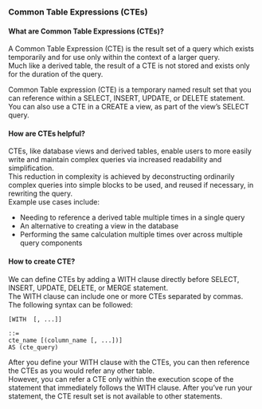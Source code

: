 ### Common Table Expressions (CTEs)


#### What are Common Table Expressions (CTEs)?
A Common Table Expression (CTE) is the result set of a query which exists temporarily and for use only within the context of a larger query. <br>
Much like a derived table, the result of a CTE is not stored and exists only for the duration of the query. 

Common Table expression (CTE) is a temporary named result set that you can reference within a SELECT, INSERT, UPDATE, or DELETE statement. <br>
You can also use a CTE in a CREATE a view, as part of the view’s SELECT query. 


#### How are CTEs helpful?
CTEs, like database views and derived tables, enable users to more easily write and maintain complex queries via increased readability and simplification. <br>
This reduction in complexity is achieved by deconstructing ordinarily complex queries into simple blocks to be used, and reused if necessary, in rewriting the query.  <br>
Example use cases include: <br>
- Needing to reference a derived table multiple times in a single query <br>
- An alternative to creating a view in the database <br>
- Performing the same calculation multiple times over across multiple query components <br>

#### How to create CTE?
We can define CTEs by adding a WITH clause directly before SELECT, INSERT, UPDATE, DELETE, or MERGE statement. <br>
The WITH clause can include one or more CTEs separated by commas. <br>
The following syntax can be followed: 

```
[WITH  [, ...]]  
 
::=
cte_name [(column_name [, ...])]
AS (cte_query) 
```
After you define your WITH clause with the CTEs, you can then reference the CTEs as you would refer any other table.  <br>
However, you can refer a CTE only within the execution scope of the statement that immediately follows the WITH clause. After you’ve run your statement, the CTE result set is not available to other statements.